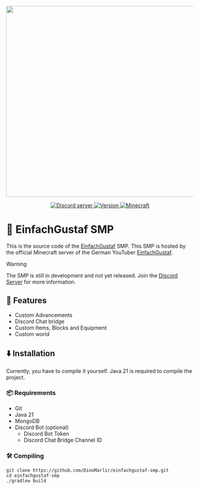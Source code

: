 <p align="center">
  <img src="https://raw.githubusercontent.com/EinfachGustaf/SMPv2/main/.github/img/einfachgustaf-logo.png", height=512, width=512 />
</p>
<p align="center">
  <a href="https://discord.gg/qCZw9UeV7h"><img src="https://img.shields.io/discord/1065307087724363796?color=5865F2&logo=discord&logoColor=white" alt="Discord server" />
  <img src="https://img.shields.io/badge/Version-0.1+1.21.4-blue.svg" alt="Version">
  <img src="https://img.shields.io/badge/Minecraft-1.21.1-green.svg" alt="Minecraft"></a>
</p>

# 🦈 EinfachGustaf SMP
This is the source code of the [EinfachGustaf](https://youtube.com/EinfachGustaf) SMP. This SMP is hosted by the
official Minecraft server of the German YouTuber [EinfachGustaf](https://youtube.com/EinfachGustaf).

> [!WARNING]
> The SMP is still in development and not yet released. Join the  [Discord Server](https://discord.gg/qCZw9UeV7h) for
> more information.

## 🍏 Features
- Custom Advancements
- Discord Chat bridge
- Custom Items, Blocks and Equipment
- Custom world

## ⬇️ Installation
Currently, you have to compile it yourself. Java 21 is required to compile the project.

### 📦 Requirements
- Git
- Java 21
- MongoDB
- Discord Bot (optional)
  - Discord Bot Token
  - Discord Chat Bridge Channel ID

### 🛠️ Compiling
```shell
git clone https://github.com/DinoMarlir/einfachgustaf-smp.git
cd einfachgustaf-smp
./gradlew build
```
